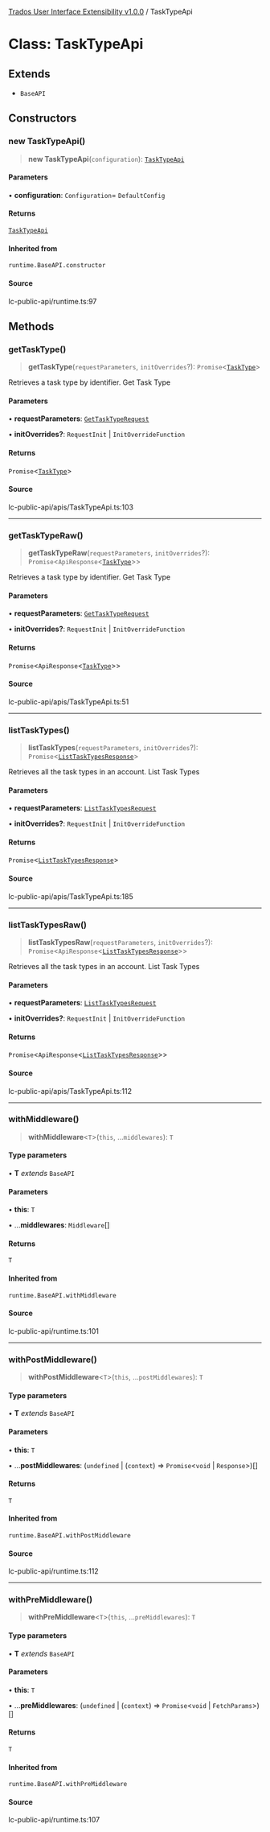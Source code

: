 [Trados User Interface Extensibility v1.0.0](../wiki/globals) / TaskTypeApi

# Class: TaskTypeApi

## Extends

- `BaseAPI`

## Constructors

### new TaskTypeApi()

> **new TaskTypeApi**(`configuration`): [`TaskTypeApi`](../wiki/Class.TaskTypeApi)

#### Parameters

• **configuration**: `Configuration`= `DefaultConfig`

#### Returns

[`TaskTypeApi`](../wiki/Class.TaskTypeApi)

#### Inherited from

`runtime.BaseAPI.constructor`

#### Source

lc-public-api/runtime.ts:97

## Methods

### getTaskType()

> **getTaskType**(`requestParameters`, `initOverrides`?): `Promise`\<[`TaskType`](../wiki/Interface.TaskType)\>

Retrieves a task type by identifier.
Get Task Type

#### Parameters

• **requestParameters**: [`GetTaskTypeRequest`](../wiki/Interface.GetTaskTypeRequest)

• **initOverrides?**: `RequestInit` \| `InitOverrideFunction`

#### Returns

`Promise`\<[`TaskType`](../wiki/Interface.TaskType)\>

#### Source

lc-public-api/apis/TaskTypeApi.ts:103

***

### getTaskTypeRaw()

> **getTaskTypeRaw**(`requestParameters`, `initOverrides`?): `Promise`\<`ApiResponse`\<[`TaskType`](../wiki/Interface.TaskType)\>\>

Retrieves a task type by identifier.
Get Task Type

#### Parameters

• **requestParameters**: [`GetTaskTypeRequest`](../wiki/Interface.GetTaskTypeRequest)

• **initOverrides?**: `RequestInit` \| `InitOverrideFunction`

#### Returns

`Promise`\<`ApiResponse`\<[`TaskType`](../wiki/Interface.TaskType)\>\>

#### Source

lc-public-api/apis/TaskTypeApi.ts:51

***

### listTaskTypes()

> **listTaskTypes**(`requestParameters`, `initOverrides`?): `Promise`\<[`ListTaskTypesResponse`](../wiki/Interface.ListTaskTypesResponse)\>

Retrieves all the task types in an account.
List Task Types

#### Parameters

• **requestParameters**: [`ListTaskTypesRequest`](../wiki/Interface.ListTaskTypesRequest)

• **initOverrides?**: `RequestInit` \| `InitOverrideFunction`

#### Returns

`Promise`\<[`ListTaskTypesResponse`](../wiki/Interface.ListTaskTypesResponse)\>

#### Source

lc-public-api/apis/TaskTypeApi.ts:185

***

### listTaskTypesRaw()

> **listTaskTypesRaw**(`requestParameters`, `initOverrides`?): `Promise`\<`ApiResponse`\<[`ListTaskTypesResponse`](../wiki/Interface.ListTaskTypesResponse)\>\>

Retrieves all the task types in an account.
List Task Types

#### Parameters

• **requestParameters**: [`ListTaskTypesRequest`](../wiki/Interface.ListTaskTypesRequest)

• **initOverrides?**: `RequestInit` \| `InitOverrideFunction`

#### Returns

`Promise`\<`ApiResponse`\<[`ListTaskTypesResponse`](../wiki/Interface.ListTaskTypesResponse)\>\>

#### Source

lc-public-api/apis/TaskTypeApi.ts:112

***

### withMiddleware()

> **withMiddleware**\<`T`\>(`this`, ...`middlewares`): `T`

#### Type parameters

• **T** *extends* `BaseAPI`

#### Parameters

• **this**: `T`

• ...**middlewares**: `Middleware`[]

#### Returns

`T`

#### Inherited from

`runtime.BaseAPI.withMiddleware`

#### Source

lc-public-api/runtime.ts:101

***

### withPostMiddleware()

> **withPostMiddleware**\<`T`\>(`this`, ...`postMiddlewares`): `T`

#### Type parameters

• **T** *extends* `BaseAPI`

#### Parameters

• **this**: `T`

• ...**postMiddlewares**: (`undefined` \| (`context`) => `Promise`\<`void` \| `Response`\>)[]

#### Returns

`T`

#### Inherited from

`runtime.BaseAPI.withPostMiddleware`

#### Source

lc-public-api/runtime.ts:112

***

### withPreMiddleware()

> **withPreMiddleware**\<`T`\>(`this`, ...`preMiddlewares`): `T`

#### Type parameters

• **T** *extends* `BaseAPI`

#### Parameters

• **this**: `T`

• ...**preMiddlewares**: (`undefined` \| (`context`) => `Promise`\<`void` \| `FetchParams`\>)[]

#### Returns

`T`

#### Inherited from

`runtime.BaseAPI.withPreMiddleware`

#### Source

lc-public-api/runtime.ts:107
